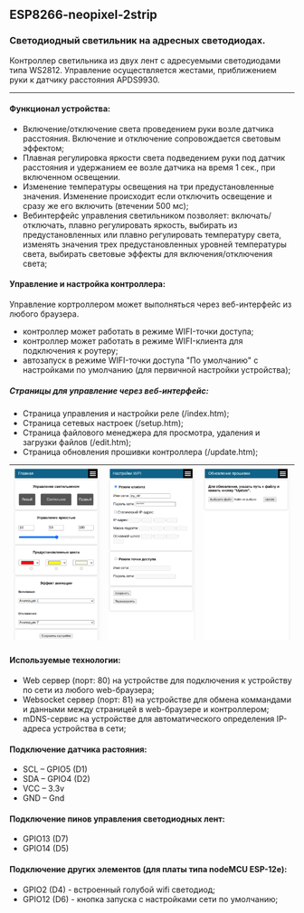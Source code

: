 ## ESP8266-neopixel-2strip
### Светодиодный светильник на адресных светодиодах.

Контроллер светильника из двух лент с адресуемыми светодиодами типа WS2812.
Управление осуществляется жестами, приближением руки к датчику расстояния APDS9930.

---
#### Функционал устройства:
- Включение/отключение света проведением руки возле датчика расстояния. Включение и отключение сопровождается световым эффектом;
- Плавная регулировка яркости света подведением руки под датчик расстояния и удержанием ее возле датчика на время 1 сек., при включенном освещении.
- Изменение температуры освещения на три предустановленные значения. Изменение происходит если отключить освещение и сразу же его включить (втечении 500 мс);
- Вебинтерфейс управления светильником позволяет: включать/отключать, плавно регулировать яркость, выбирать из предустановленных или плавно регулировать температуру света, изменять значения трех предустановленных уровней температуры света, выбирать световые эффекты для включения/отключения света;

#### Управление и настройка контроллера:
Управление кортроллером может выполняться через веб-интерфейс из любого браузера.
- контроллер может работать в режиме WIFI-точки доступа;
- контроллер может работать в режиме WIFI-клиента для подключения к роутеру;
- автозапуск в режиме WIFI-точки доступа "По умолчанию" с настройками по умолчанию (для первичной настройки устройства);

##### Страницы для управление через веб-интерфейс:
- Страница управления и настройки реле (/index.htm);
- Страница сетевых настроек (/setup.htm);
- Страница файлового менеджера для просмотра, удаления и загрузки файлов (/edit.htm);
- Страница обновления прошивки контроллера (/update.htm);

| ![Alt-текст](screenshots/screen_15-35-19.png) | ![Alt-текст](screenshots/screen_15-35-53.png) | ![Alt-текст](screenshots/screen_15-36-03.png) |
|:---------:|:---------:|:---------:|

#### Используемые технологии:
- Web сервер (порт: 80) на устройстве для подключения к устройству по сети из любого web-браузера;
- Websocket сервер (порт: 81) на устройстве для обмена коммандами и данными между страницей в web-браузере и контроллером;
- mDNS-сервис на устройстве для автоматического определения IP-адреса устройства в сети;

#### Подключение датчика растояния:
- SCL – GPIO5 (D1)
- SDA – GPIO4 (D2)
- VCC – 3.3v
- GND – Gnd

#### Подключение пинов управления светодиодных лент:
- GPIO13 (D7)
- GPIO14 (D5)

#### Подключение других элементов (для платы типа nodeMCU ESP-12e):
- GPIO2  (D4) - встроенный голубой wifi светодиод;
- GPIO12 (D6) - кнопка запуска с настройками сети по умолчанию;
  
